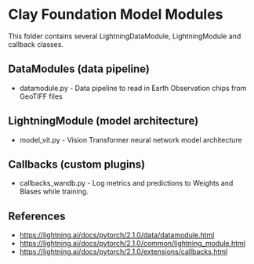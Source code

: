 # Clay Foundation Model Modules

This folder contains several LightningDataModule, LightningModule and callback
classes.

## DataModules (data pipeline)

- datamodule.py - Data pipeline to read in Earth Observation chips from GeoTIFF files

## LightningModule (model architecture)

- model_vit.py - Vision Transformer neural network model architecture

## Callbacks (custom plugins)

- callbacks_wandb.py - Log metrics and predictions to Weights and Biases while training.

## References

- https://lightning.ai/docs/pytorch/2.1.0/data/datamodule.html
- https://lightning.ai/docs/pytorch/2.1.0/common/lightning_module.html
- https://lightning.ai/docs/pytorch/2.1.0/extensions/callbacks.html
